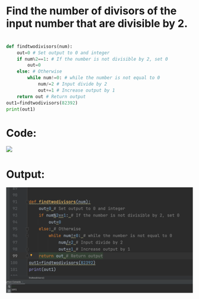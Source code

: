 # Find the number of divisors of the input number that are divisible by 2. 

```.py

def findtwodivisors(num):
    out=0 # Set output to 0 and integer
    if num%2==1: # If the number is not divisible by 2, set 0
        out=0
    else: # Otherwise
        while num!=0: # while the number is not equal to 0
            num/=2 # Input divide by 2
            out+=1 # Increase output by 1
    return out # Return output
out1=findtwodivisors(82392)
print(out1)
```

# Code:
![](quiz29out.png)

# Output: 

![](quiz29out1.png)
